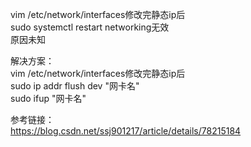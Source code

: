 vim /etc/network/interfaces修改完静态ip后  
sudo systemctl restart networking无效  
原因未知

解决方案：  
vim /etc/network/interfaces修改完静态ip后  
sudo ip addr flush dev "网卡名"  
sudo ifup "网卡名"

参考链接：  
https://blog.csdn.net/ssj901217/article/details/78215184
